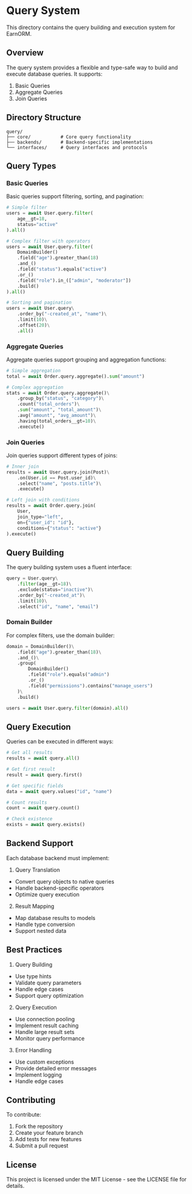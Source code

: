 # Query System

This directory contains the query building and execution system for EarnORM.

## Overview

The query system provides a flexible and type-safe way to build and execute database queries. It supports:

1. Basic Queries
2. Aggregate Queries
3. Join Queries

## Directory Structure

```
query/
├── core/           # Core query functionality
├── backends/       # Backend-specific implementations
└── interfaces/     # Query interfaces and protocols
```

## Query Types

### Basic Queries

Basic queries support filtering, sorting, and pagination:

```python
# Simple filter
users = await User.query.filter(
    age__gt=18,
    status="active"
).all()

# Complex filter with operators
users = await User.query.filter(
    DomainBuilder()
    .field("age").greater_than(18)
    .and_()
    .field("status").equals("active")
    .or_()
    .field("role").in_(["admin", "moderator"])
    .build()
).all()

# Sorting and pagination
users = await User.query\
    .order_by("-created_at", "name")\
    .limit(10)\
    .offset(20)\
    .all()
```

### Aggregate Queries

Aggregate queries support grouping and aggregation functions:

```python
# Simple aggregation
total = await Order.query.aggregate().sum("amount")

# Complex aggregation
stats = await Order.query.aggregate()\
    .group_by("status", "category")\
    .count("total_orders")\
    .sum("amount", "total_amount")\
    .avg("amount", "avg_amount")\
    .having(total_orders__gt=10)\
    .execute()
```

### Join Queries

Join queries support different types of joins:

```python
# Inner join
results = await User.query.join(Post)\
    .on(User.id == Post.user_id)\
    .select("name", "posts.title")\
    .execute()

# Left join with conditions
results = await Order.query.join(
    User,
    join_type="left",
    on={"user_id": "id"},
    conditions={"status": "active"}
).execute()
```

## Query Building

The query building system uses a fluent interface:

```python
query = User.query\
    .filter(age__gt=18)\
    .exclude(status="inactive")\
    .order_by("-created_at")\
    .limit(10)\
    .select("id", "name", "email")
```

### Domain Builder

For complex filters, use the domain builder:

```python
domain = DomainBuilder()\
    .field("age").greater_than(18)\
    .and_()\
    .group(
        DomainBuilder()
        .field("role").equals("admin")
        .or_()
        .field("permissions").contains("manage_users")
    )\
    .build()

users = await User.query.filter(domain).all()
```

## Query Execution

Queries can be executed in different ways:

```python
# Get all results
results = await query.all()

# Get first result
result = await query.first()

# Get specific fields
data = await query.values("id", "name")

# Count results
count = await query.count()

# Check existence
exists = await query.exists()
```

## Backend Support

Each database backend must implement:

1. Query Translation
- Convert query objects to native queries
- Handle backend-specific operators
- Optimize query execution

2. Result Mapping
- Map database results to models
- Handle type conversion
- Support nested data

## Best Practices

1. Query Building
- Use type hints
- Validate query parameters
- Handle edge cases
- Support query optimization

2. Query Execution
- Use connection pooling
- Implement result caching
- Handle large result sets
- Monitor query performance

3. Error Handling
- Use custom exceptions
- Provide detailed error messages
- Implement logging
- Handle edge cases

## Contributing

To contribute:

1. Fork the repository
2. Create your feature branch
3. Add tests for new features
4. Submit a pull request

## License

This project is licensed under the MIT License - see the LICENSE file for details. 
